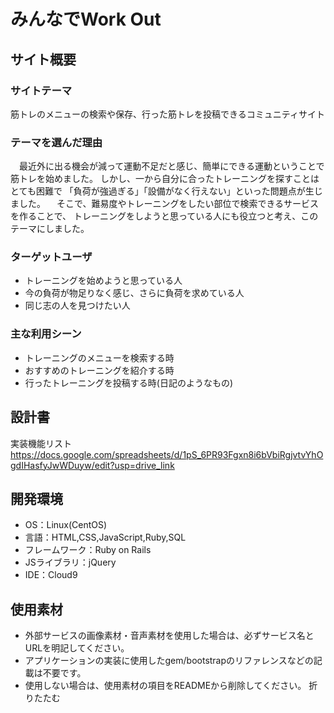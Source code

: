 # みんなでWork Out
## サイト概要
### サイトテーマ
 筋トレのメニューの検索や保存、行った筋トレを投稿できるコミュニティサイト
​
### テーマを選んだ理由
​　最近外に出る機会が減って運動不足だと感じ、簡単にできる運動ということで筋トレを始めました。
 しかし、一から自分に合ったトレーニングを探すことはとても困難で
 「負荷が強過ぎる」「設備がなく行えない」といった問題点が生じました。
 　そこで、難易度やトレーニングをしたい部位で検索できるサービスを作ることで、
 トレーニングをしようと思っている人にも役立つと考え、このテーマにしました。

### ターゲットユーザ
- トレーニングを始めようと思っている人
- 今の負荷が物足りなく感じ、さらに負荷を求めている人
- 同じ志の人を見つけたい人
### 主な利用シーン
<!--どのような時に使うのかの状況を記載すること-->
- トレーニングのメニューを検索する時
- おすすめのトレーニングを紹介する時
- 行ったトレーニングを投稿する時(日記のようなもの)
## 設計書
 実装機能リスト
https://docs.google.com/spreadsheets/d/1pS_6PR93Fgxn8i6bVbiRgjvtvYhOgdIHasfyJwWDuyw/edit?usp=drive_link
​
## 開発環境
- OS：Linux(CentOS)
- 言語：HTML,CSS,JavaScript,Ruby,SQL
- フレームワーク：Ruby on Rails
- JSライブラリ：jQuery
- IDE：Cloud9
​
## 使用素材
- 外部サービスの画像素材・音声素材を使用した場合は、必ずサービス名とURLを明記してください。
- アプリケーションの実装に使用したgem/bootstrapのリファレンスなどの記載は不要です。
- 使用しない場合は、使用素材の項目をREADMEから削除してください。
折りたたむ